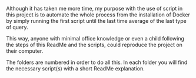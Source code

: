 Although it has taken me more time, my purpose with the use of script in this project is to automate the whole process from the installation of Docker by simply running the first script until the last time average of the last type of query.

This way, anyone with minimal office knowledge or even a child following the steps of this ReadMe and the scripts, could reproduce the project on their computer.

The folders are numbered in order to do all this. In each folder you will find the necessary script(s) with a short ReadMe explanation.